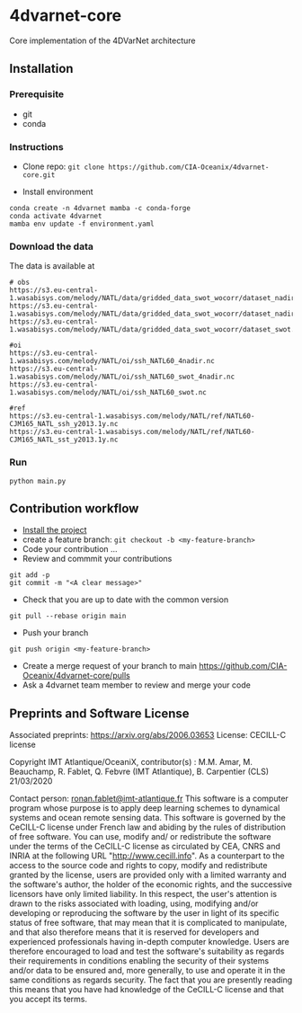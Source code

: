 # 4dvarnet-core
Core implementation of the 4DVarNet architecture 

## Installation
### Prerequisite
- git
- conda

### Instructions
- Clone repo:
`git clone https://github.com/CIA-Oceanix/4dvarnet-core.git`

- Install environment
```
conda create -n 4dvarnet mamba -c conda-forge
conda activate 4dvarnet
mamba env update -f environment.yaml
```

### Download the data
The data is available at
```
# obs
https://s3.eu-central-1.wasabisys.com/melody/NATL/data/gridded_data_swot_wocorr/dataset_nadir_0d_swot.nc
https://s3.eu-central-1.wasabisys.com/melody/NATL/data/gridded_data_swot_wocorr/dataset_nadir_0d.nc
https://s3.eu-central-1.wasabisys.com/melody/NATL/data/gridded_data_swot_wocorr/dataset_swot.nc

#oi
https://s3.eu-central-1.wasabisys.com/melody/NATL/oi/ssh_NATL60_4nadir.nc
https://s3.eu-central-1.wasabisys.com/melody/NATL/oi/ssh_NATL60_swot_4nadir.nc
https://s3.eu-central-1.wasabisys.com/melody/NATL/oi/ssh_NATL60_swot.nc

#ref
https://s3.eu-central-1.wasabisys.com/melody/NATL/ref/NATL60-CJM165_NATL_ssh_y2013.1y.nc
https://s3.eu-central-1.wasabisys.com/melody/NATL/ref/NATL60-CJM165_NATL_sst_y2013.1y.nc
```


### Run
```
python main.py
```

## Contribution workflow
- [Install the project](#installation)
- create a feature branch:
`git checkout -b <my-feature-branch>`
- Code your contribution ...
- Review and commmit your contributions 
```
git add -p
git commit -m "<A clear message>"
```
- Check that you are up to date with the common version 
```
git pull --rebase origin main
```

- Push your branch
```
git push origin <my-feature-branch>
```
- Create a merge request of your branch to main https://github.com/CIA-Oceanix/4dvarnet-core/pulls 
- Ask a 4dvarnet team member to review and merge your code

## Preprints and Software License
Associated preprints: https://arxiv.org/abs/2006.03653
License: CECILL-C license

Copyright IMT Atlantique/OceaniX, contributor(s) : M.M. Amar, M. Beauchamp, R. Fablet, Q. Febvre (IMT Atlantique), B. Carpentier (CLS) 21/03/2020

Contact person: ronan.fablet@imt-atlantique.fr
This software is a computer program whose purpose is to apply deep learning
schemes to dynamical systems and ocean remote sensing data.
This software is governed by the CeCILL-C license under French law and
abiding by the rules of distribution of free software.  You can  use,
modify and/ or redistribute the software under the terms of the CeCILL-C
license as circulated by CEA, CNRS and INRIA at the following URL
"http://www.cecill.info".
As a counterpart to the access to the source code and  rights to copy,
modify and redistribute granted by the license, users are provided only
with a limited warranty  and the software's author,  the holder of the
economic rights,  and the successive licensors  have only  limited
liability.
In this respect, the user's attention is drawn to the risks associated
with loading,  using,  modifying and/or developing or reproducing the
software by the user in light of its specific status of free software,
that may mean  that it is complicated to manipulate,  and  that  also
therefore means  that it is reserved for developers  and  experienced
professionals having in-depth computer knowledge. Users are therefore
encouraged to load and test the software's suitability as regards their
requirements in conditions enabling the security of their systems and/or
data to be ensured and,  more generally, to use and operate it in the
same conditions as regards security.
The fact that you are presently reading this means that you have had
knowledge of the CeCILL-C license and that you accept its terms.
